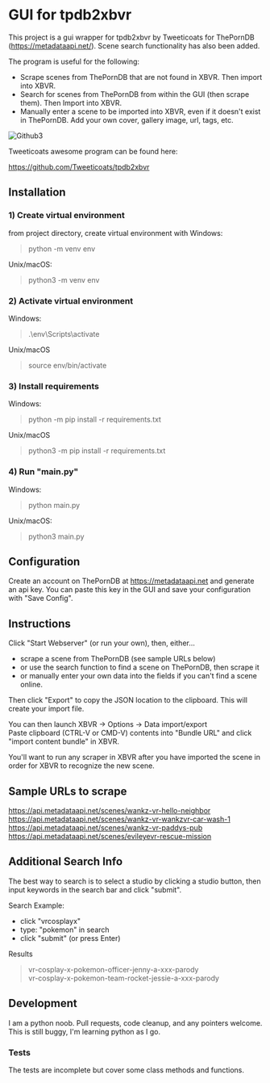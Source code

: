 # GUI for tpdb2xbvr
This project is a gui wrapper for tpdb2xbvr by Tweeticoats for ThePornDB (https://metadataapi.net/).  Scene search functionality has also been added.

The program is useful for the following:
* Scrape scenes from ThePornDB that are not found in XBVR.  Then import into XBVR.
* Search for scenes from ThePornDB from within the GUI (then scrape them).  Then Import into XBVR.
* Manually enter a scene to be imported into XBVR, even if it doesn't exist in ThePornDB.  Add your own cover, gallery image, url, tags, etc.

![Github3](https://user-images.githubusercontent.com/92050698/138799895-7ccd2f91-03ed-4619-befd-f3b5a1eca47c.png)

Tweeticoats awesome program can be found here:  

https://github.com/Tweeticoats/tpdb2xbvr

## Installation

### 1) Create virtual environment

from project directory, create virtual environment with 
Windows:
>python -m venv env
> 
Unix/macOS:
>python3 -m venv env

### 2) Activate virtual environment
Windows:
> .\env\Scripts\activate  
> 
Unix/macOS  
> source env/bin/activate

### 3) Install requirements
Windows:
> python -m pip install -r requirements.txt
> 
Unix/macOS  
> python3 -m pip install -r requirements.txt

### 4) Run "main.py"
Windows:
> python main.py
>
Unix/macOS:
> python3 main.py

## Configuration
Create an account on ThePornDB at https://metadataapi.net and generate an api key.
You can paste this key in the GUI and save your configuration with "Save Config".

## Instructions
Click "Start Webserver" (or run your own), then, either...  

* scrape a scene from ThePornDB (see sample URLs below)  
* or use the search function to find a scene on ThePornDB, then scrape it  
* or manually enter your own data into the fields if you can't find a scene online.

Then click "Export" to copy the JSON location to the clipboard.  This will create your import file.

You can then launch XBVR -> Options -> Data import/export  
Paste clipboard (CTRL-V or CMD-V) contents into "Bundle URL" and click "import content bundle" in XBVR.

You'll want to run any scraper in XBVR after you have imported the scene in order for XBVR to recognize the new scene.


## Sample URLs to scrape
https://api.metadataapi.net/scenes/wankz-vr-hello-neighbor  
https://api.metadataapi.net/scenes/wankz-vr-wankzvr-car-wash-1  
https://api.metadataapi.net/scenes/wankz-vr-paddys-pub    
https://api.metadataapi.net/scenes/evileyevr-rescue-mission  

## Additional Search Info
The best way to search is to select a studio by clicking a studio button, then input keywords in the search bar and click "submit".

Search Example:  
* click "vrcosplayx"  
* type: "pokemon" in search 
* click "submit" (or press Enter)  

Results
> vr-cosplay-x-pokemon-officer-jenny-a-xxx-parody  
> vr-cosplay-x-pokemon-team-rocket-jessie-a-xxx-parody

## Development  
I am a python noob.  Pull requests, code cleanup, and any pointers welcome.  This is still buggy, I'm learning python as I go.

### Tests
The tests are incomplete but cover some class methods and functions.  



